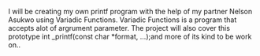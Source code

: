 I will be creating my own printf program with the help of my partner Nelson Asukwo using Variadic Functions. Variadic Functions is a program that accepts alot of argrument parameter.
The project will also cover this prototype int _printf(const char *format, ...);and more of its kind to be work on.. 
